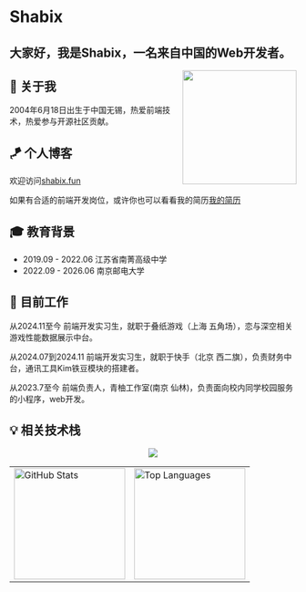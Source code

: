# Shabix

<h2>大家好，我是Shabix，一名来自中国的Web开发者。</h2>

<img align='right' src='https://user-images.githubusercontent.com/5713670/87202985-820dcb80-c2b6-11ea-9f56-7ec461c497c3.gif' width='200"'>

## 👯 关于我

2004年6月18日出生于中国无锡，热爱前端技术，热爱参与开源社区贡献。

##  🪁 个人博客
欢迎访问[shabix.fun](https://shabix.fun/)

如果有合适的前端开发岗位，或许你也可以看看我的简历[我的简历](https://resume.shabix.fun/)

##  🎓 教育背景 

- 2019.09 - 2022.06 江苏省南菁高级中学
- 2022.09 - 2026.06 南京邮电大学

##   💼 目前工作 

从2024.11至今
前端开发实习生，就职于叠纸游戏（上海 五角场），恋与深空相关游戏性能数据展示中台。

从2024.07到2024.11
前端开发实习生，就职于快手（北京 西二旗），负责财务中台，通讯工具Kim铁豆模块的搭建者。

从2023.7至今
前端负责人，青柚工作室(南京 仙林)，负责面向校内同学校园服务的小程序，web开发。


## 💡 相关技术栈

<p align="center">
  <a href="https://skillicons.dev">
    <img src="https://skillicons.dev/icons?i=git,vscode,react,js,ts,sass,webpack,nodejs,nestjs,md,vite,graphql,pnpm,redux" />
  </a>
</p>

<div align="center">
    <table>
        <tr>
            <td>
                <picture>
                    <source 
                        srcset="https://github-readme-stats.vercel.app/api?username=Shabi-x&theme=tokyonight&show_icons=true&hide=contribs&rank_icon=github&line_height=30" 
                        media="(prefers-color-scheme: dark)"
                    />
                    <source 
                        srcset="https://github-readme-stats.vercel.app/api?username=Shabi-x&theme=default&show_icons=true&hide=contribs&rank_icon=github&line_height=30" 
                        media="(prefers-color-scheme: light), (prefers-color-scheme: no-preference)"
                    />
                    <img src="https://github-readme-stats.vercel.app/api?username=Shabi-x&show_icons=true&line_height=30" alt="GitHub Stats" height="195px" />
                </picture>
            </td>
            <td>
                <picture>
                    <source 
                        srcset="https://github-readme-stats.vercel.app/api/top-langs/?username=Shabi-x&theme=tokyonight&layout=compact&langs_count=8" 
                        media="(prefers-color-scheme: dark)"
                    />
                    <source 
                        srcset="https://github-readme-stats.vercel.app/api/top-langs/?username=Shabi-x&theme=default&layout=compact&langs_count=8" 
                        media="(prefers-color-scheme: light), (prefers-color-scheme: no-preference)"
                    />
                    <img src="https://github-readme-stats.vercel.app/api/top-langs/?username=Shabi-x&layout=compact&langs_count=8" alt="Top Languages" height="195px" />
                </picture>
            </td>
        </tr>
    </table>
</div>
